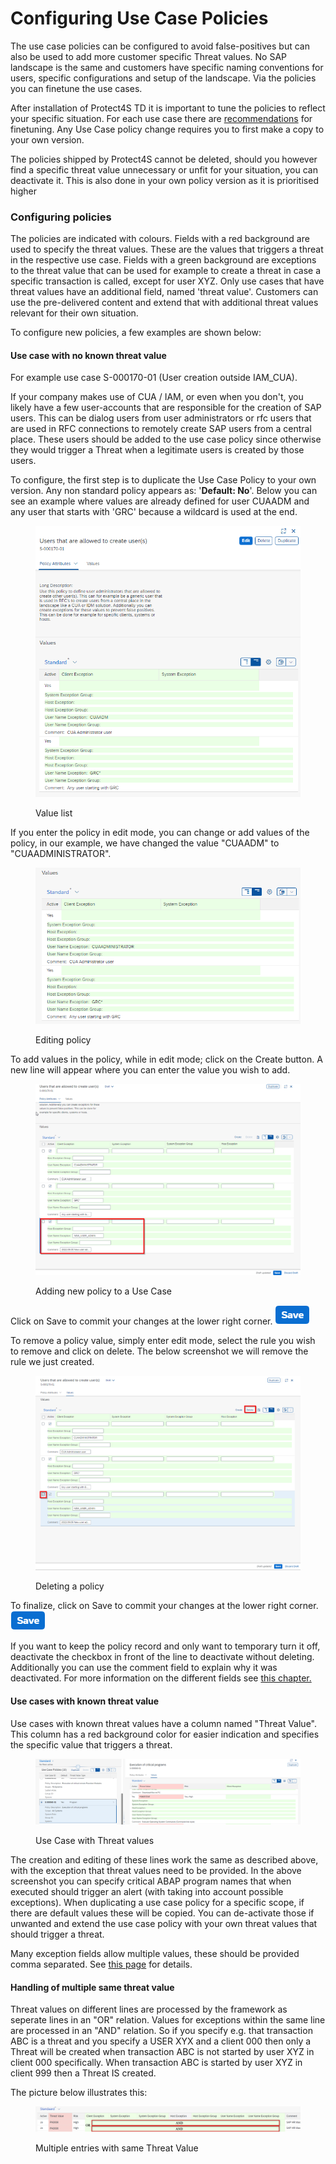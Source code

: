 # Configuring Use Case Policies

The use case policies can be configured to avoid false-positives but can also be used to add more customer specific Threat values. No SAP landscape is the same and customers have specific naming conventions for users, specific configurations and setup of the landscape. Via the policies you can finetune the use cases.

After installation of Protect4S TD it is important to tune the policies to reflect your specific situation. For each use case there are [recommendations](../recommendations/) for finetuning. Any Use Case policy change requires you to first make a copy to your own version.

The policies shipped by Protect4S cannot be deleted, should you however find a specific threat value unnecessary or unfit for your situation, you can deactivate it. This is also done in your own policy version as it is prioritised higher

### Configuring policies

The policies are indicated with colours. Fields with a red background are used to specify the threat values. These are the values that triggers a threat in the respective use case. Fields with a green background are exceptions to the threat value that can be used for example to create a threat in case a specific transaction is called, except for user XYZ. Only use cases that have threat values have an additional field, named 'threat value'. Customers can use the pre-delivered content and extend that with additional threat values relevant for their own situation.&#x20;

To configure new policies, a few examples are shown below:

#### Use case with no known threat value

For example use case S-000170-01 (User creation outside IAM\_CUA).&#x20;

If your company makes use of CUA / IAM, or even when you don't, you likely have a few user-accounts that are responsible for the creation of SAP users. This can be dialog users from user administrators or rfc users that are used in RFC connections to remotely create SAP users from a central place. These users should be added to the use case policy since otherwise they would trigger a Threat when a legitimate users is created by those users.&#x20;

To configure, the first step is to duplicate the Use Case Policy to your own version. Any non standard policy appears as: '**Default: No**'. Below you can see an example where values are already defined for user CUAADM and any user that starts with 'GRC' because a wildcard is used at the end.&#x20;



<figure><img src="../../.gitbook/assets/image (7) (3).png" alt=""><figcaption><p>Value list</p></figcaption></figure>

If you enter the policy in edit mode, you can change or add values of the policy, in our example, we have changed the value "CUAADM" to "CUAADMINISTRATOR".

<figure><img src="../../.gitbook/assets/image (8) (2).png" alt=""><figcaption><p>Editing policy</p></figcaption></figure>

To add values in the policy, while in edit mode; click on the Create button. A new line will appear where you can enter the value you wish to add.

<figure><img src="../../.gitbook/assets/image (9) (3).png" alt=""><figcaption><p>Adding new policy to a Use Case</p></figcaption></figure>

Click on Save to commit your changes at the lower right corner. ![](<../../.gitbook/assets/image (33).png>)

To remove a policy value, simply enter edit mode, select the rule you wish to remove and click on delete. The below screenshot we will remove the rule we just created.

<figure><img src="../../.gitbook/assets/image (77).png" alt=""><figcaption><p>Deleting a policy</p></figcaption></figure>

To finalize, click on Save to commit your changes at the lower right corner. ![](<../../.gitbook/assets/image (33).png>)

If you want to keep the policy record and only want to temporary turn it off, deactivate the checkbox in front of the line to deactivate without deleting. Additionally you can use the comment field to explain why it was deactivated. For more information on the different fields see [this chapter.](use-case-policy-attributes.md)

#### Use cases with known threat value

Use cases with known threat values have a column named "Threat Value". This column has a red background color for easier indication and specifies the specific value that triggers a threat.

<figure><img src="../../.gitbook/assets/image (1) (2).png" alt=""><figcaption><p>Use Case with Threat values</p></figcaption></figure>

The creation and editing of these lines work the same as described above, with the exception that threat values need to be provided. In the above screenshot you can specify critical ABAP program names that when executed should trigger an alert (with taking into account possible exceptions). When duplicating a use case policy for a specific scope, if there are default values these will be copied. You can de-activate those if unwanted and extend the use case policy with your own threat values that should trigger a threat.

Many exception fields allow multiple values, these should be provided comma separated. See [this page](use-case-policy-attributes.md#threat-value-attributes) for details.

#### Handling of multiple same threat value

Threat values on different lines are processed by the framework as seperate lines in an "OR" relation. Values for exceptions within the same line are processed in an "AND" relation. So if you specify e.g. that transaction ABC is a threat and you specify a USER XYX and a client 000 then only a Threat will be created when transaction ABC is not started by user XYZ in client 000 specifically. When transaction ABC is started by user XYZ in client 999 then a Threat IS created.&#x20;

The picture below illustrates this:

<figure><img src="../../.gitbook/assets/image (1) (1) (1).png" alt=""><figcaption><p>Multiple entries with same Threat Value</p></figcaption></figure>
